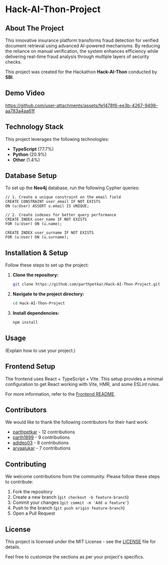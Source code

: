 
# Hack-AI-Thon-Project

## About The Project

This innovative insurance platform transforms fraud detection for verified document retrieval using advanced AI-powered mechanisms. By reducing the reliance on manual verification, the system enhances efficiency while delivering real-time fraud analysis through multiple layers of security checks.

This project was created for the Hackathon **Hack-AI-Thon** conducted by **SBI**.

## Demo Video

https://github.com/user-attachments/assets/fe1478f6-ee3b-4267-9498-aa783a4aa61f

## Technology Stack

This project leverages the following technologies:
- **TypeScript** (77.7%)
- **Python** (20.9%)
- **Other** (1.4%)

## Database Setup

To set up the **Neo4j** database, run the following Cypher queries:

```cypher
// 1. Create a unique constraint on the email field
CREATE CONSTRAINT user_email IF NOT EXISTS
ON (u:User) ASSERT u.email IS UNIQUE;

// 2. Create indexes for better query performance
CREATE INDEX user_name IF NOT EXISTS
FOR (u:User) ON (u.name);

CREATE INDEX user_surname IF NOT EXISTS
FOR (u:User) ON (u.surname);
```

## Installation & Setup

Follow these steps to set up the project:

1. **Clone the repository:**
   ```sh
   git clone https://github.com/parthpetkar/Hack-AI-Thon-Project.git
   ```
2. **Navigate to the project directory:**
   ```sh
   cd Hack-AI-Thon-Project
   ```
3. **Install dependencies:**
   ```sh
   npm install
   ```

## Usage

(Explain how to use your project.)

## Frontend Setup

The frontend uses React + TypeScript + Vite. This setup provides a minimal configuration to get React working with Vite, HMR, and some ESLint rules.

For more information, refer to the [Frontend README](https://github.com/parthpetkar/Hack-AI-Thon-Project/blob/ceccbf25d606490d50b1d2bcc8276fb779015ed4/Frontend/README.md).

## Contributors

We would like to thank the following contributors for their hard work:

- [parthpetkar](https://github.com/parthpetkar) - 12 contributions
- [parth1899](https://github.com/parth1899) - 9 contributions
- [adideo03](https://github.com/adideo03) - 8 contributions
- [aryaalukar](https://github.com/arya911) - 7 contributions

## Contributing

We welcome contributions from the community. Please follow these steps to contribute:

1. Fork the repository
2. Create a new branch (`git checkout -b feature-branch`)
3. Commit your changes (`git commit -m 'Add a feature'`)
4. Push to the branch (`git push origin feature-branch`)
5. Open a Pull Request

## License

This project is licensed under the MIT License - see the [LICENSE](LICENSE) file for details.

Feel free to customize the sections as per your project's specifics.
